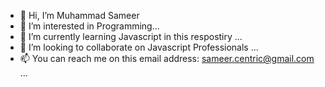 - 👋 Hi, I’m Muhammad Sameer
- 👀 I’m interested in Programming...
- 🌱 I’m currently learning Javascript in this respostiry ...
- 💞️ I’m looking to collaborate on Javascript Professionals ...
- 📫 You can reach me on this email address: sameer.centric@gmail.com ...

<!---
Sam109345/Sam109345 is a ✨ special ✨ repository because its `README.md` (this file) appears on your GitHub profile.
You can click the Preview link to take a look at your changes.
--->
